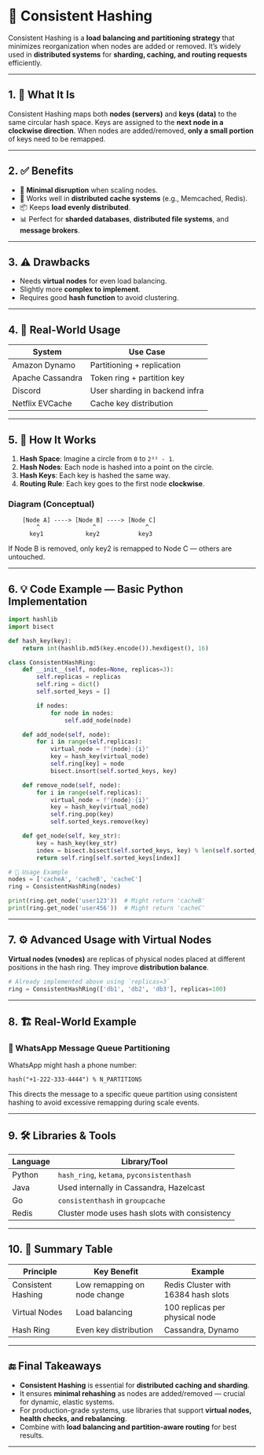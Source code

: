 # 🧭 **Consistent Hashing**

Consistent Hashing is a **load balancing and partitioning strategy** that minimizes reorganization when nodes are added or removed. It’s widely used in **distributed systems** for **sharding, caching, and routing requests** efficiently.

---

## 1. 🧠 What It Is

Consistent Hashing maps both **nodes (servers)** and **keys (data)** to the same circular hash space. Keys are assigned to the **next node in a clockwise direction**. When nodes are added/removed, **only a small portion** of keys need to be remapped.

---

## 2. ✅ Benefits

- 🚫 **Minimal disruption** when scaling nodes.
- 🧩 Works well in **distributed cache systems** (e.g., Memcached, Redis).
- 📦 Keeps **load evenly distributed**.
- 📊 Perfect for **sharded databases**, **distributed file systems**, and **message brokers**.

---

## 3. ⚠️ Drawbacks

- Needs **virtual nodes** for even load balancing.
- Slightly more **complex to implement**.
- Requires good **hash function** to avoid clustering.

---

## 4. 🔄 Real-World Usage

| System           | Use Case                       |
| ---------------- | ------------------------------ |
| Amazon Dynamo    | Partitioning + replication     |
| Apache Cassandra | Token ring + partition key     |
| Discord          | User sharding in backend infra |
| Netflix EVCache  | Cache key distribution         |

---

## 5. 🔬 How It Works

1. **Hash Space**: Imagine a circle from `0` to `2³² - 1`.
2. **Hash Nodes**: Each node is hashed into a point on the circle.
3. **Hash Keys**: Each key is hashed the same way.
4. **Routing Rule**: Each key goes to the first node **clockwise**.

### Diagram (Conceptual)

```
    [Node A] ----> [Node B] ----> [Node C]
        ^               ^              ^
      key1            key2           key3
```

If Node B is removed, only key2 is remapped to Node C — others are untouched.

---

## 6. 💡 Code Example — Basic Python Implementation

```python
import hashlib
import bisect

def hash_key(key):
    return int(hashlib.md5(key.encode()).hexdigest(), 16)

class ConsistentHashRing:
    def __init__(self, nodes=None, replicas=3):
        self.replicas = replicas
        self.ring = dict()
        self.sorted_keys = []

        if nodes:
            for node in nodes:
                self.add_node(node)

    def add_node(self, node):
        for i in range(self.replicas):
            virtual_node = f"{node}:{i}"
            key = hash_key(virtual_node)
            self.ring[key] = node
            bisect.insort(self.sorted_keys, key)

    def remove_node(self, node):
        for i in range(self.replicas):
            virtual_node = f"{node}:{i}"
            key = hash_key(virtual_node)
            self.ring.pop(key)
            self.sorted_keys.remove(key)

    def get_node(self, key_str):
        key = hash_key(key_str)
        index = bisect.bisect(self.sorted_keys, key) % len(self.sorted_keys)
        return self.ring[self.sorted_keys[index]]

# 🧪 Usage Example
nodes = ['cacheA', 'cacheB', 'cacheC']
ring = ConsistentHashRing(nodes)

print(ring.get_node('user123'))  # Might return 'cacheB'
print(ring.get_node('user456'))  # Might return 'cacheC'
```

---

## 7. ⚙️ Advanced Usage with Virtual Nodes

**Virtual nodes (vnodes)** are replicas of physical nodes placed at different positions in the hash ring. They improve **distribution balance**.

```python
# Already implemented above using `replicas=3`
ring = ConsistentHashRing(['db1', 'db2', 'db3'], replicas=100)
```

---

## 8. 🏗️ Real-World Example

### 🔄 WhatsApp Message Queue Partitioning

WhatsApp might hash a phone number:

```text
hash("+1-222-333-4444") % N_PARTITIONS
```

This directs the message to a specific queue partition using consistent hashing to avoid excessive remapping during scale events.

---

## 9. 🛠 Libraries & Tools

| Language | Library/Tool                                  |
| -------- | --------------------------------------------- |
| Python   | `hash_ring`, `ketama`, `pyconsistenthash`     |
| Java     | Used internally in Cassandra, Hazelcast       |
| Go       | `consistenthash` in `groupcache`              |
| Redis    | Cluster mode uses hash slots with consistency |

---

## 10. 🧠 Summary Table

| Principle          | Key Benefit                  | Example                             |
| ------------------ | ---------------------------- | ----------------------------------- |
| Consistent Hashing | Low remapping on node change | Redis Cluster with 16384 hash slots |
| Virtual Nodes      | Load balancing               | 100 replicas per physical node      |
| Hash Ring          | Even key distribution        | Cassandra, Dynamo                   |

---

## 🔚 Final Takeaways

- **Consistent Hashing** is essential for **distributed caching and sharding**.
- It ensures **minimal rehashing** as nodes are added/removed — crucial for dynamic, elastic systems.
- For production-grade systems, use libraries that support **virtual nodes, health checks, and rebalancing**.
- Combine with **load balancing and partition-aware routing** for best results.

---
